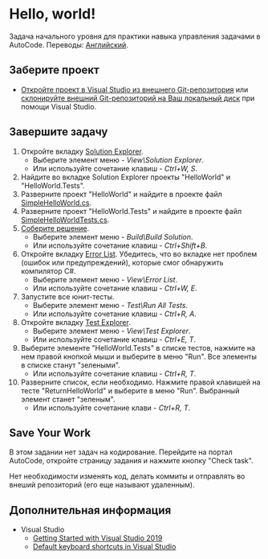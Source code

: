 ﻿# Hello, world!

Задача начального уровня для практики навыка управления задачами в AutoCode. Переводы: [Английский](README.md).


## Заберите проект

* [Откройте проект в Visual Studio из внешнего Git-репозитория](https://docs.microsoft.com/ru-ru/visualstudio/get-started/tutorial-open-project-from-repo) или [склонируйте внешний Git-репозиторий на Ваш локальный диск](https://docs.microsoft.com/ru-ru/azure/devops/repos/git/clone#clone-from-another-git-provider) при помощи Visual Studio.


## Завершите задачу

1. Откройте вкладку [Solution Explorer](https://docs.microsoft.com/ru-ru/visualstudio/ide/solutions-and-projects-in-visual-studio#solution-explorer).
    * Выберите элемент меню - _View\Solution Explorer_.
    * Или используйте сочетание клавиш - _Ctrl+W, S_.
1. Найдите во вкладке Solution Explorer проекты "HelloWorld" и "HelloWorld.Tests".
1. Разверните проект "HelloWorld" и найдите в проекте файл [SimpleHelloWorld.cs](HelloWorld/SimpleHelloWorld.cs).
1. Разверните проект "HelloWorld.Tests" и найдите в проекте файл [SimpleHelloWorldTests.cs](HelloWorld.Tests/SimpleHelloWorldTests.cs).
1. [Соберите решение](https://docs.microsoft.com/ru-ru/visualstudio/ide/building-and-cleaning-projects-and-solutions-in-visual-studio).
    * Выберите элемент меню - _Build\Build Solution_.
    * Или используйте сочетание клавиш - _Ctrl+Shift+B_.
1. Откройте вкладку [Error List](https://docs.microsoft.com/ru-ru/visualstudio/ide/find-and-fix-code-errors#review-the-error-list). Убедитесь, что во вкладке нет проблем (ошибок или предупреждений), которые смог обнаружить компилятор C#.
    * Выберите элемент меню - _View\Error List_.
    * Или используйте сочетание клавиш - _Ctrl+W, E_.
1. Запустите все юнит-тесты.
    * Выберите элемент меню - _Test\Run All Tests_.
    * Или используйте сочетание клавиш - _Ctrl+R, A_.
1. Откройте вкладку [Test Explorer](https://docs.microsoft.com/ru-ru/visualstudio/test/run-unit-tests-with-test-explorer).
    * Выберите элемент меню - _View\Test Explorer_.
    * Или используйте сочетание клавиш - _Ctrl+E, T_.
1. Выберите элементе "HelloWorld.Tests" в списке тестов, нажмите на нем правой кнопкой мыши и выберите в меню "Run". Все элементы в списке станут "зелеными".
    * Или используйте сочетание клавиш - _Ctrl+R, T_.
1. Разверните список, если необходимо. Нажмите правой клавишей на тесте "ReturnHelloWorld" и выберите в меню "Run". Выбранный элемент станет "зеленым".
    * Или используйте сочетание клави - _Ctrl+R, T_.


## Save Your Work

В этом задании нет задач на кодирование. Перейдите на портал AutoCode, откройте страницу задания и нажмите кнопку "Check task".

Нет необходимости изменять код, делать коммиты и отправлять во внеший репозиторий (его еще называют удаленным).


## Дополнительная информация

* Visual Studio
  * [Getting Started with Visual Studio 2019](https://www.youtube.com/watch?v=1CgsMtUmVgs)
  * [Default keyboard shortcuts in Visual Studio](https://docs.microsoft.com/ru-ru/visualstudio/ide/default-keyboard-shortcuts-in-visual-studio)
